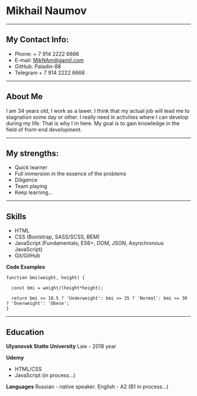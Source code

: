 # Mikhail Naumov
********* ********* ********* ********* ********* ********* 
## **My Contact Info:**
* Phone: + 7 914 2222 6666 
* E-mail: MikNAm@gamil.com
* GitHub: Paladin-88
* Telegram + 7 914 2222 6666 
********* ********* ********* ********* ********* ********* 
 
## About Me
I am 34 years old, I work as a lawer. I think that my actual job will lead me to stagnation some day or other. I really need in activities where I can develop during my life. That is why I`m here. My goal is to gain knowledge in the field of front-end development.

********* ********* ********* ********* ********* ********* ********* 
## My strengths:
* Quick learner
* Full immersion in the essence of the problems
* Diligence
* Team playing
* Keep learning…
********* ********* ********* ********* ********* 
## Skills
* HTML
* CSS (Bootstrap, SASS/SCSS, BEM)
* JavaScript (Fundamentals, ES6+, DOM, JSON, Asynchronous JavaScript)
* Git/GitHub
 

**Code Examples**
```
function bmi(weight, height) {

  const bmi = weight/(height*height);
  
  return bmi <= 18.5 ? 'Underweight': bmi <= 25 ? 'Normal': bmi <= 30 ? 'Overweight': 'Obese';
}

```
********* ********* ********* ********* ********* 
## Education
**Ulyanovsk Statte University**
Law - 2018 year

**Udemy**
* HTML/CSS
* JavaScript (in process…)

**Languages**
Russian - native speaker.
English - A2 (B1 in process…)